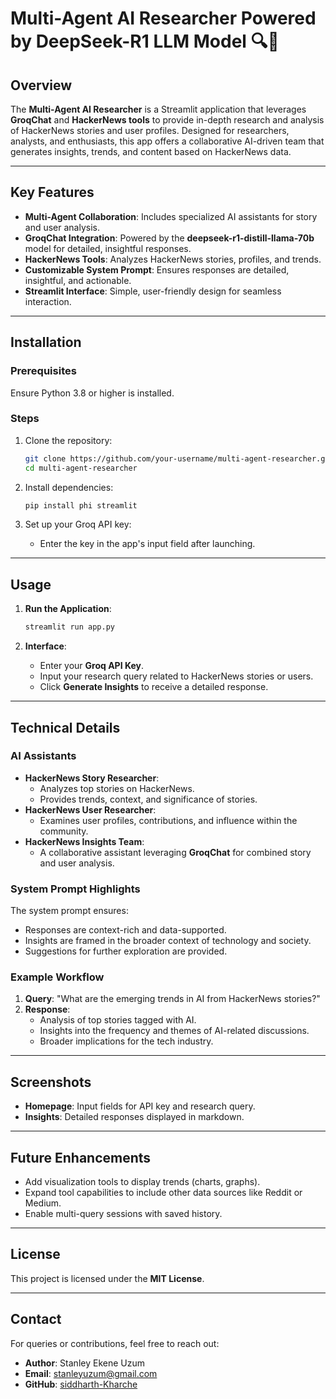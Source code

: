 # Multi-Agent AI Researcher Powered by DeepSeek-R1 LLM Model 🔍🤖

## Overview
The **Multi-Agent AI Researcher** is a Streamlit application that leverages **GroqChat** and **HackerNews tools** to provide in-depth research and analysis of HackerNews stories and user profiles. Designed for researchers, analysts, and enthusiasts, this app offers a collaborative AI-driven team that generates insights, trends, and content based on HackerNews data.

---

## Key Features
- **Multi-Agent Collaboration**: Includes specialized AI assistants for story and user analysis.
- **GroqChat Integration**: Powered by the **deepseek-r1-distill-llama-70b** model for detailed, insightful responses.
- **HackerNews Tools**: Analyzes HackerNews stories, profiles, and trends.
- **Customizable System Prompt**: Ensures responses are detailed, insightful, and actionable.
- **Streamlit Interface**: Simple, user-friendly design for seamless interaction.

---

## Installation

### Prerequisites
Ensure Python 3.8 or higher is installed.

### Steps
1. Clone the repository:
   ```bash
   git clone https://github.com/your-username/multi-agent-researcher.git
   cd multi-agent-researcher
   ```

2. Install dependencies:
   ```bash
   pip install phi streamlit
   ```

3. Set up your Groq API key:
   - Enter the key in the app's input field after launching.

---

## Usage

1. **Run the Application**:
   ```bash
   streamlit run app.py
   ```

2. **Interface**:
   - Enter your **Groq API Key**.
   - Input your research query related to HackerNews stories or users.
   - Click **Generate Insights** to receive a detailed response.

---

## Technical Details

### AI Assistants
- **HackerNews Story Researcher**:
  - Analyzes top stories on HackerNews.
  - Provides trends, context, and significance of stories.
- **HackerNews User Researcher**:
  - Examines user profiles, contributions, and influence within the community.
- **HackerNews Insights Team**:
  - A collaborative assistant leveraging **GroqChat** for combined story and user analysis.

### System Prompt Highlights
The system prompt ensures:
- Responses are context-rich and data-supported.
- Insights are framed in the broader context of technology and society.
- Suggestions for further exploration are provided.

### Example Workflow
1. **Query**: "What are the emerging trends in AI from HackerNews stories?"
2. **Response**:
   - Analysis of top stories tagged with AI.
   - Insights into the frequency and themes of AI-related discussions.
   - Broader implications for the tech industry.

---

## Screenshots
- **Homepage**: Input fields for API key and research query.
- **Insights**: Detailed responses displayed in markdown.

---

## Future Enhancements
- Add visualization tools to display trends (charts, graphs).
- Expand tool capabilities to include other data sources like Reddit or Medium.
- Enable multi-query sessions with saved history.

---

## License
This project is licensed under the **MIT License**.

---

## Contact
For queries or contributions, feel free to reach out:
- **Author**: Stanley Ekene Uzum
- **Email**: stanleyuzum@gmail.com
- **GitHub**: [siddharth-Kharche](https://github.com/uzumstanley)
